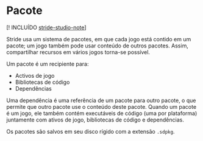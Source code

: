 # Pacote

[! INCLUÍDO [stride-studio-note](../../includes/under-construction-note.md)]

Stride usa um sistema de pacotes, em que cada jogo está contido em um pacote; um jogo também pode usar conteúdo de outros pacotes. Assim, compartilhar recursos em vários jogos torna-se possível.

Um pacote é um recipiente para:

* Activos de jogo
* Bibliotecas de código
* Dependências

Uma dependência é uma referência de um pacote para outro pacote, o que permite que outro pacote use o conteúdo deste pacote. Quando um pacote é um jogo, ele também contém executáveis de código (uma por plataforma) juntamente com ativos de jogo, bibliotecas de código e dependências.

Os pacotes são salvos em seu disco rígido com a extensão ```.sdpkg```.